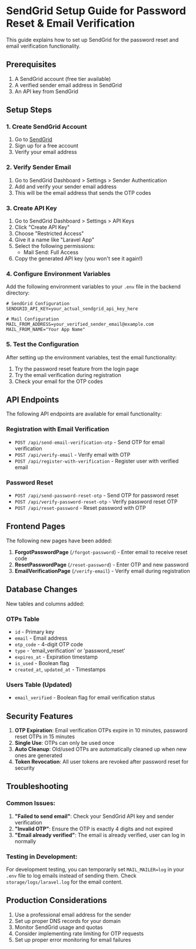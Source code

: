 # SendGrid Setup Guide for Password Reset & Email Verification

This guide explains how to set up SendGrid for the password reset and email verification functionality.

## Prerequisites

1. A SendGrid account (free tier available)
2. A verified sender email address in SendGrid
3. An API key from SendGrid

## Setup Steps

### 1. Create SendGrid Account

1. Go to [SendGrid](https://sendgrid.com/)
2. Sign up for a free account
3. Verify your email address

### 2. Verify Sender Email

1. Go to SendGrid Dashboard > Settings > Sender Authentication
2. Add and verify your sender email address
3. This will be the email address that sends the OTP codes

### 3. Create API Key

1. Go to SendGrid Dashboard > Settings > API Keys
2. Click "Create API Key"
3. Choose "Restricted Access"
4. Give it a name like "Laravel App"
5. Select the following permissions:
   - Mail Send: Full Access
6. Copy the generated API key (you won't see it again!)

### 4. Configure Environment Variables

Add the following environment variables to your `.env` file in the backend directory:

```env
# SendGrid Configuration
SENDGRID_API_KEY=your_actual_sendgrid_api_key_here

# Mail Configuration
MAIL_FROM_ADDRESS=your_verified_sender_email@example.com
MAIL_FROM_NAME="Your App Name"
```

### 5. Test the Configuration

After setting up the environment variables, test the email functionality:

1. Try the password reset feature from the login page
2. Try the email verification during registration
3. Check your email for the OTP codes

## API Endpoints

The following API endpoints are available for email functionality:

### Registration with Email Verification
- `POST /api/send-email-verification-otp` - Send OTP for email verification
- `POST /api/verify-email` - Verify email with OTP
- `POST /api/register-with-verification` - Register user with verified email

### Password Reset
- `POST /api/send-password-reset-otp` - Send OTP for password reset
- `POST /api/verify-password-reset-otp` - Verify password reset OTP
- `POST /api/reset-password` - Reset password with OTP

## Frontend Pages

The following new pages have been added:

1. **ForgotPasswordPage** (`/forgot-password`) - Enter email to receive reset code
2. **ResetPasswordPage** (`/reset-password`) - Enter OTP and new password
3. **EmailVerificationPage** (`/verify-email`) - Verify email during registration

## Database Changes

New tables and columns added:

### OTPs Table
- `id` - Primary key
- `email` - Email address
- `otp_code` - 4-digit OTP code
- `type` - 'email_verification' or 'password_reset'
- `expires_at` - Expiration timestamp
- `is_used` - Boolean flag
- `created_at`, `updated_at` - Timestamps

### Users Table (Updated)
- `email_verified` - Boolean flag for email verification status

## Security Features

1. **OTP Expiration**: Email verification OTPs expire in 10 minutes, password reset OTPs in 15 minutes
2. **Single Use**: OTPs can only be used once
3. **Auto Cleanup**: Old/used OTPs are automatically cleaned up when new ones are generated
4. **Token Revocation**: All user tokens are revoked after password reset for security

## Troubleshooting

### Common Issues:

1. **"Failed to send email"**: Check your SendGrid API key and sender verification
2. **"Invalid OTP"**: Ensure the OTP is exactly 4 digits and not expired
3. **"Email already verified"**: The email is already verified, user can log in normally

### Testing in Development:

For development testing, you can temporarily set `MAIL_MAILER=log` in your `.env` file to log emails instead of sending them. Check `storage/logs/laravel.log` for the email content.

## Production Considerations

1. Use a professional email address for the sender
2. Set up proper DNS records for your domain
3. Monitor SendGrid usage and quotas
4. Consider implementing rate limiting for OTP requests
5. Set up proper error monitoring for email failures 
